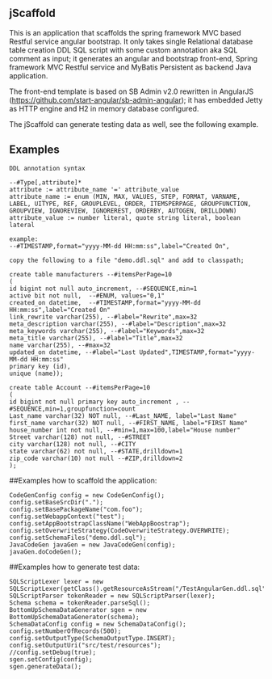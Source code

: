 ## jScaffold
This is an application that scaffolds the spring framework MVC based Restful service angular bootstrap. It only takes single Relational database table creation DDL SQL script with some custom annotation aka SQL comment as input; it generates an angular and bootstrap front-end, Spring framework MVC Restful service and MyBatis Persistent as backend Java application.

The front-end template is based on  SB Admin v2.0 rewritten in AngularJS (https://github.com/start-angular/sb-admin-angular); it has embedded Jetty as HTTP engine and H2 in memory database configured.

The jScaffold can generate testing data as well, see the following example.


## Examples

```text
DDL annotation syntax

--#Type[,attribute]*
attribute := attribute_name '=' attribute_value
attribute_name := enum (MIN, MAX, VALUES, STEP, FORMAT, VARNAME, LABEL, UITYPE, REF, GROUPLEVEL, ORDER, ITEMSPERPAGE, GROUPFUNCTION, GROUPVIEW, IGNOREVIEW, IGNOREREST, ORDERBY, AUTOGEN, DRILLDOWN)
attribute_value := number literal, quote string literal, boolean lateral

example:
--#TIMESTAMP,format="yyyy-MM-dd HH:mm:ss",label="Created On",

```


```text
copy the following to a file "demo.ddl.sql" and add to classpath;

create table manufacturers --#itemsPerPage=10
(
id bigint not null auto_increment, --#SEQUENCE,min=1
active bit not null,  --#ENUM, values="0,1"
created_on datetime,  --#TIMESTAMP,format="yyyy-MM-dd HH:mm:ss",label="Created On"
link_rewrite varchar(255), --#label="Rewrite",max=32
meta_description varchar(255), --#label="Description",max=32
meta_keywords varchar(255), --#label="Keywords",max=32
meta_title varchar(255), --#label="Title",max=32
name varchar(255), --#max=32
updated_on datetime, --#label="Last Updated",TIMESTAMP,format="yyyy-MM-dd HH:mm:ss"
primary key (id), 
unique (name));

create table Account --#itemsPerPage=10
(
id bigint not null primary key auto_increment , --#SEQUENCE,min=1,groupfunction=count
Last_name varchar(32) NOT null, --#Last_NAME, label="Last Name"
first_name varchar(32) NOT null, --#FIRST_NAME, label="FIRST Name"
house_number int not null, --#min=1,max=100,label="House number"
Street varchar(128) not null, --#STREET
city varchar(128) not null, --#CITY
state varchar(62) not null, --#STATE,drilldown=1
zip_code varchar(10) not null --#ZIP,drilldown=2
);
```

##Examples how to scaffold the application:
```text
CodeGenConfig config = new CodeGenConfig();
config.setBaseSrcDir(".");
config.setBasePackageName("com.foo");
config.setWebappContext("test");		
config.setAppBootstrapClassName("WebAppBoostrap");
config.setOverwriteStrategy(CodeOverwriteStrategy.OVERWRITE);
config.setSchemaFiles("demo.ddl.sql");
JavaCodeGen javaGen = new JavaCodeGen(config);
javaGen.doCodeGen();		
```

##Examples how to generate test data:
```text
SQLScriptLexer lexer = new SQLScriptLexer(getClass().getResourceAsStream("/TestAngularGen.ddl.sql"));
SQLScriptParser tokenReader = new SQLScriptParser(lexer);
Schema schema = tokenReader.parseSql();		
BottomUpSchemaDataGenerator sgen = new BottomUpSchemaDataGenerator(schema);
SchemaDataConfig config = new SchemaDataConfig();
config.setNumberOfRecords(500);
config.setOutputType(SchemaOutputType.INSERT);
config.setOutputUri("src/test/resources");
//config.setDebug(true);
sgen.setConfig(config);
sgen.generateData();		
```








